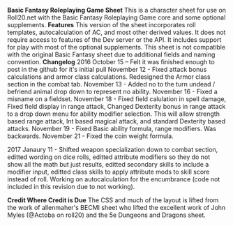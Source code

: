 **Basic Fantasy Roleplaying Game Sheet**
This is a character sheet for use on Roll20.net with the Basic Fantasy Roleplaying Game core and some optional supplements.
**Features**
This version of the sheet incorporates roll templates, autocalculation of AC, and most other derived values. It does not require access to features of the Dev server or the API. It includes support for play with most of the optional supplements. This sheet is not compatible with the original Basic Fantasy sheet due to additional fields and naming convention. 
**Changelog**
2016
October 15 – Felt it was finished enough to post in the github for it's initial pull
November 12 - Fixed attack bonus calculations and armor class calculations. Redesigned the Armor class section in the combat tab.
November 13 - Added no to the turn undead / befriend animal drop down to represent no ability.
November 16 - Fixed a misname on a fieldset.
November 18 - Fixed field calulation in spell damage, Fixed field display in range attack, Changed Dexterity bonus in range attack to a drop down menu for ability modifier selection. This will allow strength based range attack, Int based magical attack, and standard Dexterity based attacks.
November 19 - Fixed Basic ability formula, range modifiers. Was backwards.
November 21 - Fixed the coin weight formula.

2017
Janaury 11 - Shifted weapon specialization down to combat section, editted wording on dice rolls, editted attribute modifiers so they do not show all the math but just results, editted secondary skills to include a modifier input, editted class skills to apply attribute mods to skill score instead of roll. Working on autocalculation for the encumbrance (code not included in this revision due to not working).

**Credit Where Credit is Due**
The CSS and much of the layout is lifted from the work of allenmaher's BECMI sheet who lifted the excellent work of John Myles (@Actoba on roll20) and the 5e Dungeons and Dragons sheet.
